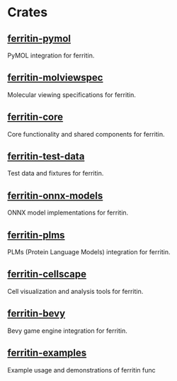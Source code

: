 # Crates

## [ferritin-pymol](./ferritin-pymol)

PyMOL integration for ferritin.

## [ferritin-molviewspec](./ferritin-molviewspec)

Molecular viewing specifications for ferritin.

## [ferritin-core](./ferritin-core)

Core functionality and shared components for ferritin.

## [ferritin-test-data](./ferritin-test-data)

Test data and fixtures for ferritin.

## [ferritin-onnx-models](./ferritin-onnx-models)

ONNX model implementations for ferritin.

## [ferritin-plms](./ferritin-plms)

PLMs (Protein Language Models) integration for ferritin.

## [ferritin-cellscape](./ferritin-cellscape)

Cell visualization and analysis tools for ferritin.

## [ferritin-bevy](./ferritin-bevy)

Bevy game engine integration for ferritin.

## [ferritin-examples](./ferritin-examples)

Example usage and demonstrations of ferritin func